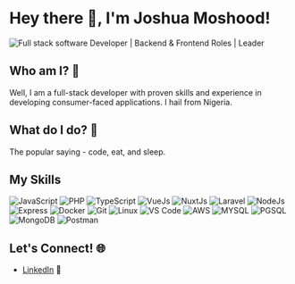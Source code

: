 # Hey there 👋, I'm Joshua Moshood!

![Full stack software Developer | Backend & Frontend Roles | Leader](https://res.cloudinary.com/dsuxbd237/image/upload/c_scale,w_1500/c_crop,g_auto,h_500,w_1500/README.md.jpg)

## Who am I? 🤔
Well, I am a full-stack developer with proven skills and experience in developing consumer-faced applications. 
I hail from Nigeria.

## What do I do? 🚀

The popular saying - code, eat, and sleep. 

## My Skills

![JavaScript](https://img.shields.io/badge/-JavaScript-black?style=flat-square&logo=javascript)
![PHP](https://img.shields.io/badge/-PHP-black?style=flat-square&logo=php)
![TypeScript](https://img.shields.io/badge/-TypeScript-black?style=flat-square&logo=typescript)
![VueJs](https://img.shields.io/badge/-Vue.js-black?style=flat-square&logo=vue.js)
![NuxtJs](https://img.shields.io/badge/-Nuxt.js-black?style=flat-square&logo=nuxt.js)
![Laravel](https://img.shields.io/badge/-Laravel-black?style=flat-square&logo=laravel)
![NodeJs](https://img.shields.io/badge/-Node.js-black?style=flat-square&logo=node.js)
![Express](https://img.shields.io/badge/-Express-black?style=flat-square&logo=express)
![Docker](https://img.shields.io/badge/-Docker-black?style=flat-square&logo=docker)
![Git](https://img.shields.io/badge/-Git-black?style=flat-square&logo=git)
![Linux](https://img.shields.io/badge/-Linux-black?style=flat-square&logo=linux)
![VS Code](https://img.shields.io/badge/-VS%20Code-black?style=flat-square&logo=visual-studio-code)
![AWS](https://img.shields.io/badge/-AWS-black?style=flat-square&logo=amazon-aws)
![MYSQL](https://img.shields.io/badge/-mysql-black?style=flat-square&logo=mysql)
![PGSQL](https://img.shields.io/badge/-pgsql-black?style=flat-square&logo=pgsql)
![MongoDB](https://img.shields.io/badge/-mongodb-black?style=flat-square&logo=mongodb)
![Postman](https://img.shields.io/badge/-postman-black?style=flat-square&logo=postman)

## Let's Connect! 🌐

- [LinkedIn](https://linkedin.com/in/joshua-moshood) 💼

